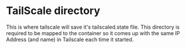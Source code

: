 # TailScale directory

This is where tailscale will save it's tailscaled.state file.  This directory is required to be mapped to the container so it comes up with the same IP Address (and name) in Tailscale each time it started.
